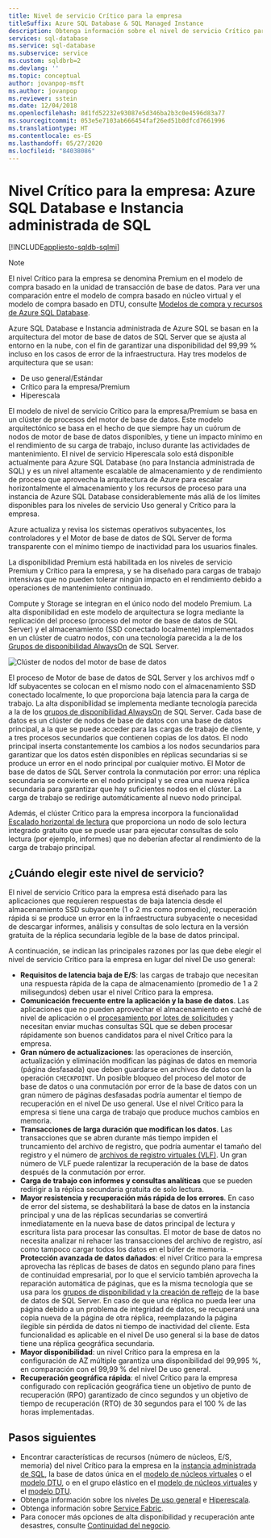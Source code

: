 ```yaml
---
title: Nivel de servicio Crítico para la empresa
titleSuffix: Azure SQL Database & SQL Managed Instance
description: Obtenga información sobre el nivel de servicio Crítico para la empresa para Azure SQL Database e Instancia administrada de Azure SQL.
services: sql-database
ms.service: sql-database
ms.subservice: service
ms.custom: sqldbrb=2
ms.devlang: ''
ms.topic: conceptual
author: jovanpop-msft
ms.author: jovanpop
ms.reviewer: sstein
ms.date: 12/04/2018
ms.openlocfilehash: 8d1fd52232e93087e5d346ba2b3c0e4596d83a77
ms.sourcegitcommit: 053e5e7103ab666454faf26ed51b0dfcd7661996
ms.translationtype: HT
ms.contentlocale: es-ES
ms.lasthandoff: 05/27/2020
ms.locfileid: "84038086"
---
```

# <a name="business-critical-tier---azure-sql-database--sql-managed-instance"></a>Nivel Crítico para la empresa: Azure SQL Database e Instancia administrada de SQL 
[!INCLUDE[appliesto-sqldb-sqlmi](../includes/appliesto-sqldb-sqlmi.md)]

> [!NOTE]
> El nivel Crítico para la empresa se denomina Premium en el modelo de compra basado en la unidad de transacción de base de datos. Para ver una comparación entre el modelo de compra basado en núcleo virtual y el modelo de compra basado en DTU, consulte [Modelos de compra y recursos de Azure SQL Database](purchasing-models.md).

Azure SQL Database e Instancia administrada de Azure SQL se basan en la arquitectura del motor de base de datos de SQL Server que se ajusta al entorno en la nube, con el fin de garantizar una disponibilidad del 99,99 % incluso en los casos de error de la infraestructura. Hay tres modelos de arquitectura que se usan:
- De uso general/Estándar 
- Crítico para la empresa/Premium
- Hiperescala

El modelo de nivel de servicio Crítico para la empresa/Premium se basa en un clúster de procesos del motor de base de datos. Este modelo arquitectónico se basa en el hecho de que siempre hay un cuórum de nodos de motor de base de datos disponibles, y tiene un impacto mínimo en el rendimiento de su carga de trabajo, incluso durante las actividades de mantenimiento. El nivel de servicio Hiperescala solo está disponible actualmente para Azure SQL Database (no para Instancia administrada de SQL) y es un nivel altamente escalable de almacenamiento y de rendimiento de proceso que aprovecha la arquitectura de Azure para escalar horizontalmente el almacenamiento y los recursos de proceso para una instancia de Azure SQL Database considerablemente más allá de los límites disponibles para los niveles de servicio Uso general y Crítico para la empresa.

Azure actualiza y revisa los sistemas operativos subyacentes, los controladores y el Motor de base de datos de SQL Server de forma transparente con el mínimo tiempo de inactividad para los usuarios finales. 

La disponibilidad Premium está habilitada en los niveles de servicio Premium y Crítico para la empresa, y se ha diseñado para cargas de trabajo intensivas que no pueden tolerar ningún impacto en el rendimiento debido a operaciones de mantenimiento continuado.

Compute y Storage se integran en el único nodo del modelo Premium. La alta disponibilidad en este modelo de arquitectura se logra mediante la replicación del proceso (proceso del motor de base de datos de SQL Server) y el almacenamiento (SSD conectado localmente) implementados en un clúster de cuatro nodos, con una tecnología parecida a la de los [Grupos de disponibilidad AlwaysOn](https://docs.microsoft.com/sql/database-engine/availability-groups/windows/overview-of-always-on-availability-groups-sql-server) de SQL Server.

![Clúster de nodos del motor de base de datos](./media/service-tier-business-critical/business-critical-service-tier.png)

El proceso de Motor de base de datos de SQL Server y los archivos mdf o ldf subyacentes se colocan en el mismo nodo con el almacenamiento SSD conectado localmente, lo que proporciona baja latencia para la carga de trabajo. La alta disponibilidad se implementa mediante tecnología parecida a la de los [grupos de disponibilidad AlwaysOn](https://docs.microsoft.com/sql/database-engine/availability-groups/windows/overview-of-always-on-availability-groups-sql-server) de SQL Server. Cada base de datos es un clúster de nodos de base de datos con una base de datos principal, a la que se puede acceder para las cargas de trabajo de cliente, y a tres procesos secundarios que contienen copias de los datos. El nodo principal inserta constantemente los cambios a los nodos secundarios para garantizar que los datos estén disponibles en réplicas secundarias si se produce un error en el nodo principal por cualquier motivo. El Motor de base de datos de SQL Server controla la conmutación por error: una réplica secundaria se convierte en el nodo principal y se crea una nueva réplica secundaria para garantizar que hay suficientes nodos en el clúster. La carga de trabajo se redirige automáticamente al nuevo nodo principal.

Además, el clúster Crítico para la empresa incorpora la funcionalidad [Escalado horizontal de lectura](read-scale-out.md) que proporciona un nodo de solo lectura integrado gratuito que se puede usar para ejecutar consultas de solo lectura (por ejemplo, informes) que no deberían afectar al rendimiento de la carga de trabajo principal.

## <a name="when-to-choose-this-service-tier"></a>¿Cuándo elegir este nivel de servicio?

El nivel de servicio Crítico para la empresa está diseñado para las aplicaciones que requieren respuestas de baja latencia desde el almacenamiento SSD subyacente (1 o 2 ms como promedio), recuperación rápida si se produce un error en la infraestructura subyacente o necesidad de descargar informes, análisis y consultas de solo lectura en la versión gratuita de la réplica secundaria legible de la base de datos principal.

A continuación, se indican las principales razones por las que debe elegir el nivel de servicio Crítico para la empresa en lugar del nivel De uso general:
-   **Requisitos de latencia baja de E/S**: las cargas de trabajo que necesitan una respuesta rápida de la capa de almacenamiento (promedio de 1 a 2 milisegundos) deben usar el nivel Crítico para la empresa. 
-   **Comunicación frecuente entre la aplicación y la base de datos**. Las aplicaciones que no pueden aprovechar el almacenamiento en caché de nivel de aplicación o el [procesamiento por lotes de solicitudes](../performance-improve-use-batching.md) y necesitan enviar muchas consultas SQL que se deben procesar rápidamente son buenos candidatos para el nivel Crítico para la empresa.
-   **Gran número de actualizaciones**: las operaciones de inserción, actualización y eliminación modifican las páginas de datos en memoria (página desfasada) que deben guardarse en archivos de datos con la operación `CHECKPOINT`. Un posible bloqueo del proceso del motor de base de datos o una conmutación por error de la base de datos con un gran número de páginas desfasadas podría aumentar el tiempo de recuperación en el nivel De uso general. Use el nivel Crítico para la empresa si tiene una carga de trabajo que produce muchos cambios en memoria. 
-   **Transacciones de larga duración que modifican los datos**. Las transacciones que se abren durante más tiempo impiden el truncamiento del archivo de registro, que podría aumentar el tamaño del registro y el número de [archivos de registro virtuales (VLF)](https://docs.microsoft.com/sql/relational-databases/sql-server-transaction-log-architecture-and-management-guide#physical_arch). Un gran número de VLF puede ralentizar la recuperación de la base de datos después de la conmutación por error.
-   **Carga de trabajo con informes y consultas analíticas** que se pueden redirigir a la réplica secundaria gratuita de solo lectura.
- **Mayor resistencia y recuperación más rápida de los errores**. En caso de error del sistema, se deshabilitará la base de datos en la instancia principal y una de las réplicas secundarias se convertirá inmediatamente en la nueva base de datos principal de lectura y escritura lista para procesar las consultas. El motor de base de datos no necesita analizar ni rehacer las transacciones del archivo de registro, así como tampoco cargar todos los datos en el búfer de memoria.
-**Protección avanzada de datos dañados**: el nivel Crítico para la empresa aprovecha las réplicas de bases de datos en segundo plano para fines de continuidad empresarial, por lo que el servicio también aprovecha la reparación automática de páginas, que es la misma tecnología que se usa para los [grupos de disponibilidad y la creación de reflejo](https://docs.microsoft.com/sql/sql-server/failover-clusters/automatic-page-repair-availability-groups-database-mirroring) de la base de datos de SQL Server. En caso de que una réplica no pueda leer una página debido a un problema de integridad de datos, se recuperará una copia nueva de la página de otra réplica, reemplazando la página ilegible sin pérdida de datos ni tiempo de inactividad del cliente. Esta funcionalidad es aplicable en el nivel De uso general si la base de datos tiene una réplica geográfica secundaria.
- **Mayor disponibilidad**: un nivel Crítico para la empresa en la configuración de AZ múltiple garantiza una disponibilidad del 99,995 %, en comparación con el 99,99 % del nivel De uso general.
- **Recuperación geográfica rápida**: el nivel Crítico para la empresa configurado con replicación geográfica tiene un objetivo de punto de recuperación (RPO) garantizado de cinco segundos y un objetivo de tiempo de recuperación (RTO) de 30 segundos para el 100 % de las horas implementadas.

## <a name="next-steps"></a>Pasos siguientes

- Encontrar características de recursos (número de núcleos, E/S, memoria) del nivel Crítico para la empresa en la [instancia administrada de SQL](../managed-instance/resource-limits.md#service-tier-characteristics), la base de datos única en el [modelo de núcleos virtuales](resource-limits-vcore-single-databases.md#business-critical---provisioned-compute---gen4) o el [modelo DTU](resource-limits-dtu-single-databases.md#premium-service-tier), o en el grupo elástico en el [modelo de núcleos virtuales](resource-limits-vcore-elastic-pools.md#business-critical---provisioned-compute---gen4) y el [modelo DTU](resource-limits-dtu-elastic-pools.md#premium-elastic-pool-limits).
- Obtenga información sobre los niveles [De uso general](service-tier-general-purpose.md) e [Hiperescala](service-tier-hyperscale.md).
- Obtenga información sobre [Service Fabric](../../service-fabric/service-fabric-overview.md).
- Para conocer más opciones de alta disponibilidad y recuperación ante desastres, consulte [Continuidad del negocio](business-continuity-high-availability-disaster-recover-hadr-overview.md).
